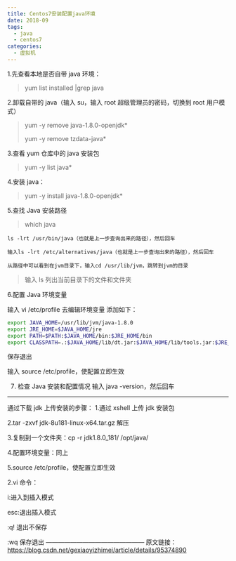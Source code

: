 ```yaml
---
title: Centos7安装配置java环境
date: 2018-09
tags:
  - java
  - centos7
categories:
  - 虚拟机
---
```


1.先查看本地是否自带 java 环境：

> yum list installed |grep java

2.卸载自带的 java（输入 su，输入 root 超级管理员的密码，切换到 root 用户模式）

> yum -y remove java-1.8.0-openjdk\*
>
> yum -y remove tzdata-java\*

3.查看 yum 仓库中的 java 安装包

> yum -y list java\*

4.安装 java：

> yum -y install java-1.8.0-openjdk\*

5.查找 Java 安装路径

> which java

    ls -lrt /usr/bin/java（也就是上一步查询出来的路径），然后回车

    输入ls -lrt /etc/alternatives/java（也就是上一步查询出来的路径），然后回车

    从路径中可以看到在jvm目录下，输入cd /usr/lib/jvm，跳转到jvm的目录

> 输入 ls 列出当前目录下的文件和文件夹

6.配置 Java 环境变量

输入 vi /etc/profile 去编辑环境变量
添加如下：

```bash
export JAVA_HOME=/usr/lib/jvm/java-1.8.0
export JRE_HOME=$JAVA_HOME/jre
export PATH=$PATH:$JAVA_HOME/bin:$JRE_HOME/bin
export CLASSPATH=.:$JAVA_HOME/lib/dt.jar:$JAVA_HOME/lib/tools.jar:$JRE_HOME/lib
```

保存退出

输入 source /etc/profile，使配置立即生效

7. 检查 Java 安装和配置情况 输入 java -version，然后回车

---

通过下载 jdk 上传安装的步骤： 1.通过 xshell 上传 jdk 安装包

2.tar -zxvf jdk-8u181-linux-x64.tar.gz 解压

3.复制到一个文件夹：cp -r jdk1.8.0_181/ /opt/java/

4.配置环境变量：同上

5.source /etc/profile，使配置立即生效

2.vi 命令：

i:进入到插入模式

esc:退出插入模式

:q! 退出不保存

:wq 保存退出
————————————————
原文链接：https://blog.csdn.net/gexiaoyizhimei/article/details/95374890
